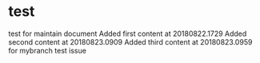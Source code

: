 # test
test for maintain document
Added first content at 20180822.1729
Added second content at 20180823.0909
Added third content at 20180823.0959 for mybranch test issue